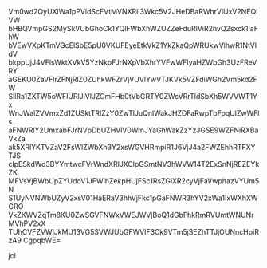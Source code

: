 Vm0wd2QyUXlWa1pPVldScFVtMVNXRll3Wkc5V2JHeDBaRWhrVlUxV2NEQlVW
bHBQVmpGS2MySkVUbGhoCk1YQlFWbXhWZUZZeFduRlViR2hvQ2sxck1IaFhW
bVEwVXpKTmVGcElSbE5pU0VKUFEyeEtkVkZ1YkZkaQpWRUkwVlhwR1NtVldV
bkppUjJ4VFlsWktXVkV5YzNkbFJrNXpVbXhrYVFwWFIyaHZWbGh3UzFReVRY
aGEKU0ZaVFlrZFNjRlZ0ZUhkWFZrVjVUVlYwVTJKVk5VZFdiWGh2Vm5kd2FW
SllRa1ZXTW5oWFlURlJlVlJZCmFHb0tVbGRTY0ZWcVRrTldSbXh5WVVWT1Yx
WnJWalZVVmxZd1ZUSktTRlZzY0ZwTlJuQnlWakJHZDFaRwpTbFpqUlZwWFls
aFNWRlY2UmxabFJrNVpDbUZHVlV0WmJYaGhWakZzYzJGSE9WZFNiRXBaVkZa
ak5XRlYKTVZaV2FsWlZWbXh3Y2xsWGVHRmpiR1J6VjJ4a2FWZEhhRTFXYTJS
clpESkdWd3BYYmtwcFVrWndXRlJXClpGSmtNV3hWVW14T2ExSnNjREZEYkZK
MFVsVjBWbUpZYUdoV1JFWlhZekpHUjFSc1RsZGlXR2cyVjFaVwphazVYUm5N
S1UyNVNWbUZyV2xsV01HaERaV3hhVjFkc1pGaFNWR3hYV2xWa1IxWXhXWGRO
VkZKWVZqTm8KU0ZwSGVFNWxVWEJWVjBoQ1dGbFhkRmRVUmtWNUNrMVhPV2xX
TUhCVFZVWlJkMU13VG5SVWJUbGFWVlF3Ck9VTm5jSEZhTTJjOUNncHpiRzA9
CgpqbWE=

jcl